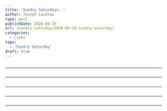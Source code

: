 ```yaml
---
title: 'Sundry Saturdays: '
author: Joseph Louthan
type: post
publishDate: 2020-09-19
url: /sundry-saturday/2020-09-19-sundry-saturday/
categories:
  - Links
tags:
  - 'Sundry Saturday'
draft: true
---
```


##


------

##


------

##


------

##


------

##


------

